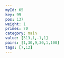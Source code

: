 ```yaml
---
myId: 65
key: 99
pos: 137
weight: 1
primes: 70
category: main
value: [313,1,-1,1]
pairs: [1,30,9,30,1,100]
tags: [7,12]
---
```

